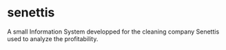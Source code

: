 # senettis
A small Information System developped for the cleaning company Senettis used to analyze the profitability.
